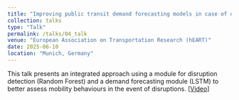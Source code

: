 ```yaml
---
title: "Improving public transit demand forecasting models in case of disruptions: an integrated approach using explainable AI"
collection: talks
type: "Talk"
permalink: /talks/04_talk
venue: "European Association on Transportation Research (hEART)"
date: 2025-06-10
location: "Munich, Germany"
---
```


This talk presents an integrated approach using a module for disruption detection (Random Forest) and a demand forecasting module (LSTM) to better assess mobility behaviours in the event of disruptions. [[Video](https://av.tib.eu/media/71520)]


